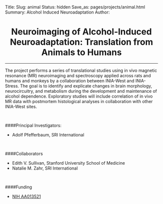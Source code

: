 Title:
Slug: animal
Status: hidden
Save_as: pages/projects/animal.html
Summary: Alcohol Induced Neuroadaptation
Author:

<h1 align="middle">Neuroimaging of Alcohol-Induced Neuroadaptation: Translation from Animals to Humans</h1>

---

The project performs a series of translational studies using in vivo magnetic resonance (MR) neuroimaging and spectroscopy applied across rats and humans and monkeys by a collaboration between INIA-West and INIA-Stress. The goal is to identify and explicate changes in brain morphology, neurocircuitry, and metabolism during the development and maintenance of alcohol dependence. Exploratory studies will include correlation of in vivo MR data with postmortem histological analyses in collaboration with other INIA-West sites.

<br />

####Principal Investigators:  

* Adolf Pfefferbaum, SRI International

<br />

####Collaborators

* Edith V. Sullivan, Stanford University School of Medicine
* Natalie M. Zahr, SRI International

<br />

####Funding

 * [NIH AA013521][animal]

[animal]: https://projectreporter.nih.gov/project_info_description.cfm?aid=8901717&icde=29447440
